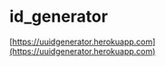 id_generator
============

[https://uuidgenerator.herokuapp.com](https://uuidgenerator.herokuapp.com)

